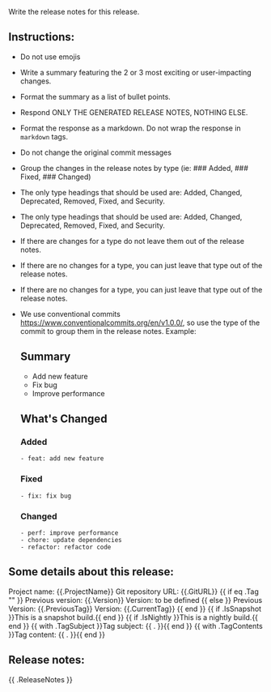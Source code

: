 Write the release notes for this release.

## Instructions:

- Do not use emojis
- Write a summary featuring the 2 or 3 most exciting or user-impacting changes. 
- Format the summary as a list of bullet points.
- Respond ONLY THE GENERATED RELEASE NOTES, NOTHING ELSE.
- Format the response as a markdown. Do not wrap the response in ```markdown``` tags.
- Do not change the original commit messages
- Group the changes in the release notes by type (ie: ### Added, ### Fixed, ### Changed)
- The only type headings that should be used are: Added, Changed, Deprecated, Removed, Fixed, and Security.
- The only type headings that should be used are: Added, Changed, Deprecated, Removed, Fixed, and Security.
- If there are changes for a type do not leave them out of the release notes.
- If there are no changes for a type, you can just leave that type out of the release notes.
- If there are no changes for a type, you can just leave that type out of the release notes.
- We use conventional commits <https://www.conventionalcommits.org/en/v1.0.0/>, so use the type of the commit to group them in the release notes.
    Example:

    ## Summary

    - Add new feature
    - Fix bug
    - Improve performance

    ## What's Changed

    ### Added

      - feat: add new feature

    ### Fixed

      - fix: fix bug

    ### Changed

      - perf: improve performance
      - chore: update dependencies
      - refactor: refactor code


## Some details about this release:

Project name: {{.ProjectName}}
Git repository URL: {{.GitURL}}
{{ if eq .Tag "" }}
Previous version: {{.Version}}
Version: to be defined
{{ else }}
Previous Version: {{.PreviousTag}}
Version: {{.CurrentTag}}
{{ end }}
{{ if .IsSnapshot }}This is a snapshot build.{{ end }}
{{ if .IsNightly }}This is a nightly build.{{ end }}
{{ with .TagSubject }}Tag subject: {{ . }}{{ end }}
{{ with .TagContents }}Tag content: {{ . }}{{ end }}

## Release notes:

{{ .ReleaseNotes }}